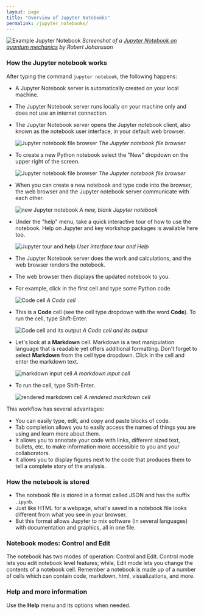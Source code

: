 ```yaml
---
layout: page
title: "Overview of Jupyter Notebooks"
permalink: /jupyter_notebooks/
---
```


![Example Jupyter Notebook](../fig/00_0_jupyter_notebook_example.jpg)
*Screenshot of a [Jupyter Notebook on quantum mechanics](https://github.com/jrjohansson/qutip-lectures) by Robert Johansson*

### How the Jupyter notebook works

After typing the command `jupyter notebook`, the following happens:

* A Jupyter Notebook server is automatically created on your local machine.
* The Jupyter Notebook server runs locally on your machine only and does not
  use an internet connection.
* The Jupyter Notebook server opens the Jupyter notebook client, also known
  as the notebook user interface, in your default web browser.

  ![Jupyter notebook file browser](../fig/00_1_jupyter_file_browser.png)
  *The Jupyter notebook file browser*

* To create a new Python notebook select the "New" dropdown on the upper
  right of the screen.

  ![Jupyter notebook file browser](../fig/00_2_jupyter_new_notebook.png)
  *The Jupyter notebook file browser*

* When you can create a new notebook and type code into the browser, the web
  browser and the Jupyter notebook server communicate with each other.

  ![new Jupyter notebook](../fig/00_3_jupyter_blank_notebook.png)
  *A new, blank Jupyter notebook*

* Under the "help" menu, take a quick interactive tour of how to
  use the notebook. Help on Jupyter and key workshop packages is
  available here too.

  ![Jupyter tour and help](../fig/00_4_jupyter_tour_help.png)
  *User interface tour and Help*

* The Jupyter Notebook server does the work and calculations, and the web
  browser renders the notebook.
* The web browser then displays the updated notebook to you.

* For example, click in the first cell and type some Python code.

  ![Code cell](../fig/00_5_jupyter_code_before.png)
  *A Code cell*

* This is a **Code** cell (see the cell type dropdown with the word **Code**).
  To run the cell, type Shift-Enter.

  ![Code cell and its output](../fig/00_6_jupyter_code_after.png)
  *A Code cell and its output*

* Let's look at a **Markdown** cell. Markdown is a text manipulation
  language that is readable yet offers additional formatting. Don't forget
  to select **Markdown** from the cell type dropdown. Click in the cell and
  enter the markdown text.

  ![markdown input cell](../fig/00_7_jupyter_markdown_before.png)
  *A markdown input cell*

* To run the cell, type Shift-Enter.

  ![rendered markdown cell](../fig/00_8_jupyter_markdown_after.png)
  *A rendered markdown cell*


This workflow has several advantages:

- You can easily type, edit, and copy and paste blocks of code.
- Tab completion allows you to easily access the names of things you are using
  and learn more about them.
- It allows you to annotate your code with links, different sized text,
  bullets, etc. to make information more accessible to you and your
  collaborators.
- It allows you to display figures next to the code that produces them
  to tell a complete story of the analysis.

### How the notebook is stored

* The notebook file is stored in a format called JSON and has the suffix
  `.ipynb`.
* Just like HTML for a webpage, what's saved in a notebook file looks
  different from what you see in your browser.
* But this format allows Jupyter to mix software (in several languages) with
  documentation and graphics, all in one file.

### Notebook modes: Control and Edit

The notebook has two modes of operation: Control and Edit. Control mode lets
you edit notebook level features; while, Edit mode lets you change the
contents of a notebook cell. Remember a notebook is made up of a number of
cells which can contain code, markdown, html, visualizations, and more.

### Help and more information

Use the **Help** menu and its options when needed.
